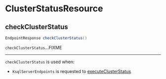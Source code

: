 # ClusterStatusResource

## <span id="checkClusterStatus"> checkClusterStatus

```java
EndpointResponse checkClusterStatus()
```

`checkClusterStatus`...FIXME

---

`checkClusterStatus` is used when:

* `KsqlServerEndpoints` is requested to [executeClusterStatus](KsqlServerEndpoints.md#executeClusterStatus)
